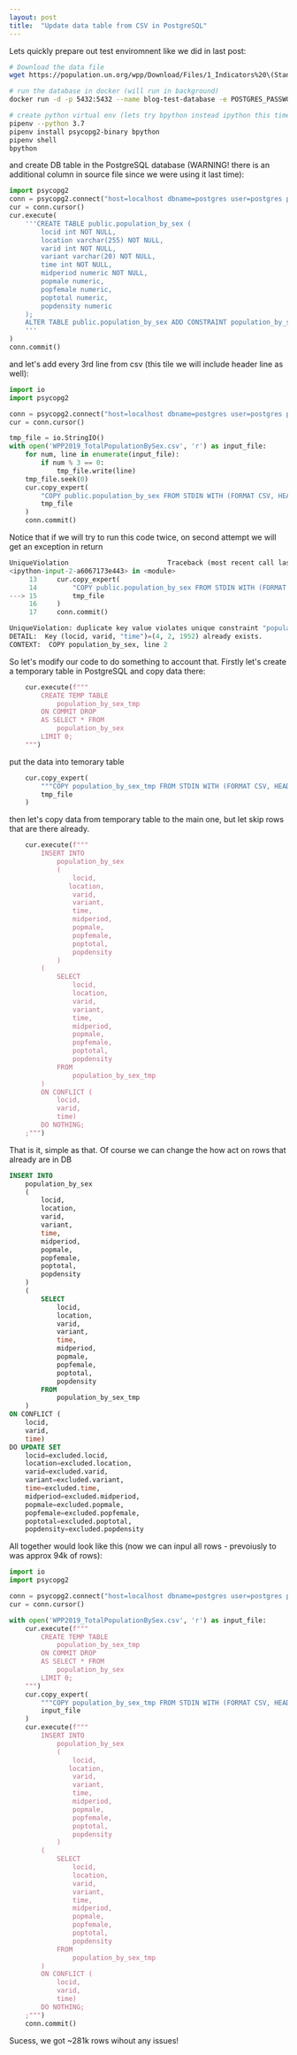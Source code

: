 ```yaml
---
layout: post
title:  "Update data table from CSV in PostgreSQL"
---
```


Lets quickly prepare out test enviromnent like we did in last post:

```bash
# Download the data file
wget https://population.un.org/wpp/Download/Files/1_Indicators%20\(Standard\)/CSV_FILES/WPP2019_TotalPopulationBySex.csv

# run the database in docker (will run in background)
docker run -d -p 5432:5432 --name blog-test-database -e POSTGRES_PASSWORD=mysecretpassword postgres

# create python virtual env (lets try bpython instead ipython this time)
pipenv --python 3.7
pipenv install psycopg2-binary bpython
pipenv shell
bpython
```
and create DB table in the PostgreSQL database (WARNING! there is an additional column in source file since we were using it last time):
```python
import psycopg2
conn = psycopg2.connect("host=localhost dbname=postgres user=postgres password=mysecretpassword")
cur = conn.cursor()
cur.execute(
    '''CREATE TABLE public.population_by_sex (
        locid int NOT NULL,
        location varchar(255) NOT NULL,
        varid int NOT NULL,
        variant varchar(20) NOT NULL,
        time int NOT NULL,
        midperiod numeric NOT NULL,
        popmale numeric,
        popfemale numeric,
        poptotal numeric,
        popdensity numeric
    );
    ALTER TABLE public.population_by_sex ADD CONSTRAINT population_by_sex_pk PRIMARY KEY (locid,varid,time);
    '''
)
conn.commit()
```

and let's add every 3rd line from csv (this tile we will include header line as well):

```python
import io
import psycopg2

conn = psycopg2.connect("host=localhost dbname=postgres user=postgres password=mysecretpassword")
cur = conn.cursor()

tmp_file = io.StringIO()
with open('WPP2019_TotalPopulationBySex.csv', 'r') as input_file:
    for num, line in enumerate(input_file):
        if num % 3 == 0:
            tmp_file.write(line)
    tmp_file.seek(0)
    cur.copy_expert(
        "COPY public.population_by_sex FROM STDIN WITH (FORMAT CSV, HEADER)", 
        tmp_file
    )
    conn.commit()
```

Notice that if we will try to run this code twice, on second attempt we will get an exception in return

```python
UniqueViolation                         Traceback (most recent call last)
<ipython-input-2-a6067173e443> in <module>
     13     cur.copy_expert(
     14         "COPY public.population_by_sex FROM STDIN WITH (FORMAT CSV, HEADER)",
---> 15         tmp_file
     16     )
     17     conn.commit()

UniqueViolation: duplicate key value violates unique constraint "population_by_sex_pk"
DETAIL:  Key (locid, varid, "time")=(4, 2, 1952) already exists.
CONTEXT:  COPY population_by_sex, line 2
```

So let's modify our code to do something to account that. Firstly let's create a temporary table in PostgreSQL and copy data there:

```python
    cur.execute(f"""
        CREATE TEMP TABLE 
            population_by_sex_tmp 
        ON COMMIT DROP 
        AS SELECT * FROM 
            population_by_sex 
        LIMIT 0;
    """)
```
put the data into temorary table
```python
    cur.copy_expert(
        """COPY population_by_sex_tmp FROM STDIN WITH (FORMAT CSV, HEADER)""", 
        tmp_file
    )
```

then let's copy data from temporary table to the main one, but let skip rows that are there already.
```python
    cur.execute(f"""
        INSERT INTO 
            population_by_sex 
            (
                locid,
               location,
                varid,
                variant,
                time,
                midperiod,
                popmale,
                popfemale,
                poptotal,
                popdensity
            ) 
        (
            SELECT 
                locid,
                location,
                varid,
                variant,
                time,
                midperiod,
                popmale,
                popfemale,
                poptotal,
                popdensity 
            FROM 
                population_by_sex_tmp
        )
        ON CONFLICT (
            locid,
            varid,
            time) 
        DO NOTHING;
    ;""")

```

That is it, simple as that. Of course we can change the how act on rows that already are in DB

```sql
INSERT INTO 
    population_by_sex 
    (
        locid,
        location,
        varid,
        variant,
        time,
        midperiod,
        popmale,
        popfemale,
        poptotal,
        popdensity
    ) 
    (
        SELECT 
            locid,
            location,
            varid,
            variant,
            time,
            midperiod,
            popmale,
            popfemale,
            poptotal,
            popdensity 
        FROM 
            population_by_sex_tmp
    )
ON CONFLICT (
    locid,
    varid,
    time) 
DO UPDATE SET 
    locid=excluded.locid,
    location=excluded.location,
    varid=excluded.varid,
    variant=excluded.variant,
    time=excluded.time,
    midperiod=excluded.midperiod,
    popmale=excluded.popmale,
    popfemale=excluded.popfemale,
    poptotal=excluded.poptotal,
    popdensity=excluded.popdensity
```

All together would look like this (now we can inpul all rows - prevoiusly to was approx 94k of rows):

```python
import io
import psycopg2

conn = psycopg2.connect("host=localhost dbname=postgres user=postgres password=mysecretpassword")
cur = conn.cursor()

with open('WPP2019_TotalPopulationBySex.csv', 'r') as input_file:
    cur.execute(f"""
        CREATE TEMP TABLE 
            population_by_sex_tmp 
        ON COMMIT DROP 
        AS SELECT * FROM 
            population_by_sex 
        LIMIT 0;
    """)
    cur.copy_expert(
        """COPY population_by_sex_tmp FROM STDIN WITH (FORMAT CSV, HEADER)""", 
        input_file
    )
    cur.execute(f"""
        INSERT INTO 
            population_by_sex 
            (
                locid,
               location,
                varid,
                variant,
                time,
                midperiod,
                popmale,
                popfemale,
                poptotal,
                popdensity
            ) 
        (
            SELECT 
                locid,
                location,
                varid,
                variant,
                time,
                midperiod,
                popmale,
                popfemale,
                poptotal,
                popdensity 
            FROM 
                population_by_sex_tmp
        )
        ON CONFLICT (
            locid,
            varid,
            time) 
        DO NOTHING;
    ;""")
    conn.commit()
```

Sucess, we got ~281k rows wihout any issues!
